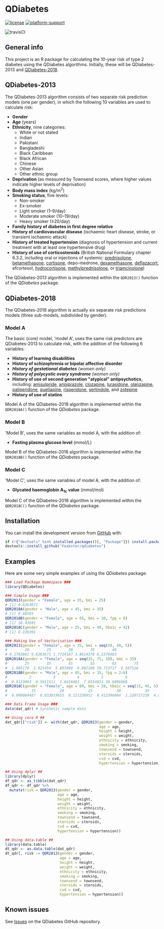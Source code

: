# QDiabetes

<!-- Badges -->
[![license](https://img.shields.io/badge/license-AGPL--3-blue)](https://choosealicense.com/licenses/agpl-3.0/)
[![platform-support](https://img.shields.io/badge/R-%3E%3D2.10-blue)](https://www.r-project.org/)
<!--[![CRANstatus](https://www.r-pkg.org/badges/version/qdiabetes)](https://cran.r-project.org/package=qdiabetes)-->
<!--[![CRANdownloads](https://cranlogs.r-pkg.org/badges/grand-total/qdiabetes)](https://cran.r-project.org/package=qdiabetes)-->
![travisCI](https://img.shields.io/travis/com/Feakster/qdiabetes)

## General info

This project is an R package for calculating the 10-year risk of type 2 diabetes using the QDiabetes algorithms. Initially, these will be QDiabetes-2013 and [QDiabetes-2018](https://qdiabetes.org/).

## QDiabetes-2013

The QDiabetes-2013 algorithm consists of two separate risk prediction models (one per gender), in which the following 10 variables are used to calculate risk:

* **Gender**
* **Age** (years)
* **Ethnicity**, nine categories:
    - White or not stated
    - Indian
    - Pakistani
    - Bangladeshi
    - Black Caribbean
    - Black African
    - Chinese
    - Other Asian
    - Other ethnic group
* **Deprivation** (as measured by Townsend scores, where higher values indicate higher levels of deprivation)
* **Body mass index** (kg/m<sup>2</sup>)
* **Smoking status**, five levels:
    - Non-smoker
    - Ex-smoker
    - Light smoker (1&ndash;9/day)
    - Moderate smoker (10&ndash;19/day)
    - Heavy smoker (&ge;20/day)
* **Family history of diabetes in first degree relative**
* **History of cardiovascular disease** (ischaemic heart disease, stroke, or transient ischaemic attack)
* **History of treated hypertension** (diagnosis of hypertension and current treatment with at least one hypertensive drug)
* **History of use of corticosteroids** (British National Formulary chapter 6.3.2, including oral or injections of systemic: [prednisolone](https://en.wikipedia.org/wiki/Prednisolone), [betamethasone](https://en.wikipedia.org/wiki/Betamethasone), [cortisone](https://en.wikipedia.org/wiki/Cortisone), depo-medrone, [dexamethasone](https://en.wikipedia.org/wiki/Dexamethasone), [deflazacort](https://en.wikipedia.org/wiki/Deflazacort), efcortesol, [hydrocortisone](https://en.wikipedia.org/wiki/Hydrocortisone), [methylprednisolone](https://en.wikipedia.org/wiki/Methylprednisolone), or [triamcinolone](https://en.wikipedia.org/wiki/Triamcinolone))

The QDiabetes-2013 algorithm is implemented within the `QDR2013()` function of the _QDiabetes_ package.

## QDiabetes-2018

The QDiabetes-2018 algorithm is actually six separate risk predictions models (three sub-models, subdivided by gender).

### Model A

The basic (core) model, 'model A', uses the same risk predictors are QDiabetes-2013 to calculate risk, with the addition of the following 6 variables:

* **History of learning disabilities**
* **History of schizophrenia or bipolar affective disorder**
* _**History of gestational diabetes** (women only)_
* _**History of polycystic ovary syndrome** (women only)_
* **History of use of second generation "atypical" antipsychotics**, including: [amisulpride](https://en.wikipedia.org/wiki/Amisulpride), [aripiprazole](https://en.wikipedia.org/wiki/Aripiprazole), [clozapine](https://en.wikipedia.org/wiki/Clozapine), [lurasidone](https://en.wikipedia.org/wiki/Lurasidone), [olanzapine](https://en.wikipedia.org/wiki/Olanzapine), [paliperidone](https://en.wikipedia.org/wiki/Paliperidone), [quetiapine](https://en.wikipedia.org/wiki/Quetiapine), [risperidone](https://en.wikipedia.org/wiki/Risperidone), [sertindole](https://en.wikipedia.org/wiki/Sertindole), and [zotepine](https://en.wikipedia.org/wiki/Zotepine)
* **History of use of statins**

Model A of the QDiabetes-2018 algorithm is implemented within the `QDR2018A()` function of the _QDiabetes_ package.

### Model B

'Model B', uses the same variables as model A, with the addition of:

* **Fasting plasma glucose level** (mmol/L)

Model B of the QDiabetes-2018 algorithm is implemented within the `QDR2018B()` function of the _QDiabetes_ package.

### Model C

'Model C', uses the same variables of model A, with the addition of:

* **Glycated haemoglobin A<sub>1c</sub> value** (mmol/mol)

Model C of the QDiabetes-2018 algorithm is implemented within the `QDR2018C()` function of the _QDiabetes_ package.

## Installation

You can install the development version from [GitHub](https://github.com/) with:

```R
if (!{"devtools" %in% installed.packages()[, "Package"]}) install.packages("devtools")
devtools::install_github("Feakster/qdiabetes")
```

## Examples

Here are some very simple examples of using the _QDiabetes_ package:

```R
### Load Package Namespace ###
library(QDiabetes)

### Simple Usage ###
QDR2013(gender = "Female", age = 35, bmi = 25)
# [1] 0.6263671
QDR2018A(gender = "Male", age = 45, bmi = 35)
# [1] 9.88593
QDR2018B(gender = "Female", age = 65, bmi = 30, fpg = 6)
# [1] 18.43691
QDR2018C(gender = "Male", age = 25, bmi = 40, hba1c = 42)
# [1] 8.226301

### Making Use of Vectorisation ###
QDR2013(gender = "Female", age = 35, bmi = seq(20, 40, 5))
#        20        25        30        35        40
# 0.1783861 0.6263671 1.7714187 3.8614378 6.2376483
QDR2018A(gender = "Female", age = seq(25, 75, 10), bmi = 35)
#        25        35        45        55        65        75
#  1.085179  2.921454  5.893499  9.082108 10.713717  9.567516
QDR2018B(gender = "Male", age = 65, bmi = 35, fpg = 2:6)
#          2          3          4          5          6
#  0.9123063  0.5911511  1.8416081  7.8554831 30.8096968
QDR2018C(gender = "Female", age = 80, bmi = 28, hba1c = seq(15, 45, 5))
#           15           20           25           30           35           40           45
#  0.008084487  0.033019655  0.121238952  0.412396004  1.320727239  4.005759509 11.409509026

### Data Frame Usage ###
data(dat_qdr) # Synthetic sample data

## Using core R ##
dat_qdr[["risk"]] <- with(dat_qdr, QDR2013(gender = gender,
                                           age = age,
                                           height = height,
                                           weight = weight,
                                           ethnicity = ethnicity,
                                           smoking = smoking,
                                           townsend = townsend,
                                           steroids = steroids,
                                           cvd = cvd,
                                           hypertension = hypertension))

## Using dplyr ##
library(dplyr)
df_qdr <- as_tibble(dat_qdr)
df_qdr <- df_qdr %>%
  mutate(risk = QDR2013(gender = gender,
                        age = age,
                        height = height,
                        weight = weight,
                        ethnicity = ethnicity,
                        smoking = smoking,
                        townsend = townsend,
                        steroids = steroids,
                        cvd = cvd,
                        hypertension = hypertension))

## Using data.table ##
library(data.table)
dt_qdr <- as.data.table(dat_qdr)
dt_qdr[, risk := QDR2013(gender = gender,
                         age = age,
                         height = height,
                         weight = weight,
                         ethnicity = ethnicity,
                         smoking = smoking,
                         townsend = townsend,
                         steroids = steroids,
                         cvd = cvd,
                         hypertension = hypertension)]
```

## Known issues

See [Issues](https://github.com/Feakster/qdiabetes/issues) on the QDiabetes GitHub repository.
